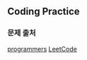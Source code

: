 ## Coding Practice
### 문제 출처
[programmers](https://programmers.co.kr/) [LeetCode](https://leetcode.com/)
